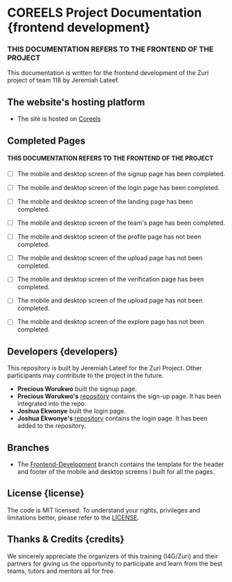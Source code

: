 # COREELS Project Documentation {frontend development}

### THIS DOCUMENTATION REFERS TO THE FRONTEND OF THE PROJECT

This documentation is written for the frontend development of the Zuri project of team 118 by Jeremiah Lateef.

## The website's hosting platform

- The site is hosted on [Coreels](https://coreels-team-118.netlify.app/)

## Completed Pages

#### THIS DOCUMENTATION REFERS TO THE FRONTEND OF THE PROJECT

- [ ] The mobile and desktop screen of the signup page has been completed.
- [ ] The mobile and desktop screen of the login page has been completed.
- [ ] The mobile and desktop screen of the landing page has been completed.
- [ ] The mobile and desktop screen of the team's page has been completed.
- [ ] The mobile and desktop screen of the profile page has not been completed.
- [ ] The mobile and desktop screen of the upload page has not been completed.
- [ ] The mobile and desktop screen of the verification page has been completed.
- [ ] The mobile and desktop screen of the upload page has not been completed.
- [ ] The mobile and desktop screen of the explore page has not been completed.


## Developers {developers}

This repository is built by Jeremiah Lateef for the Zuri Project. Other participants may contribute to the project in the future.
- **Precious Worukwo** built the signup page.
- **Precious Worukwo's** [repository](https://github.com/Preciousglows/Team-118-Col-Films-Precious) contains the sign-up page. It has been integrated into the repo.
- **Joshua Ekwonye** built the login page. 
- **Joshua Ekwonye's** [repository](https://github.com/iamjooshua/Team-118-Col-Films/tree/main/Team-118-Col-Films-21-frontend-development-Login-Page) contains the login page. It has been added to the repository. 

## Branches
- The [Frontend-Development](https://github.com/jeremiahlateef/Team-118-Col-Films-21/tree/frontend-development-Jeremiah-%2321) branch contains the template for the header and footer of the mobile and desktop screens I built for all the pages. 

## License {license}

The code is MIT licensed. To understand your rights, privileges and limitations better, please refer to the [LICENSE](LICENSE "License File").

## Thanks & Credits {credits}

We sincerely appreciate the organizers of this training (I4G/Zuri) and their partners for giving us the opportunity to participate and learn from the best teams, tutors and mentors all for free.
